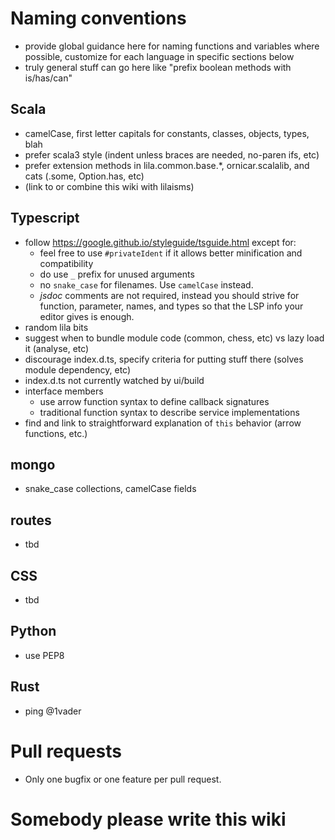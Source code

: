 # Naming conventions

- provide global guidance here for naming functions and variables where possible, customize for each language in specific sections below
- truly general stuff can go here like "prefix boolean methods with is/has/can"

## Scala

- camelCase, first letter capitals for constants, classes, objects, types, blah
- prefer scala3 style (indent unless braces are needed, no-paren ifs, etc)
- prefer extension methods in lila.common.base.\*, ornicar.scalalib, and cats (.some, Option.has, etc)
- (link to or combine this wiki with lilaisms)

## Typescript

- follow https://google.github.io/styleguide/tsguide.html except for:
  - feel free to use `#privateIdent` if it allows better minification and compatibility
  - do use `_` prefix for unused arguments
  - no `snake_case` for filenames. Use `camelCase` instead.
  - _jsdoc_ comments are not required, instead you should strive for function, parameter, names, and types so that the LSP info your editor gives is enough.
- random lila bits
- suggest when to bundle module code (common, chess, etc) vs lazy load it (analyse, etc)
- discourage index.d.ts, specify criteria for putting stuff there (solves module dependency, etc)
- index.d.ts not currently watched by ui/build
- interface members
  - use arrow function syntax to define callback signatures
  - traditional function syntax to describe service implementations
- find and link to straightforward explanation of `this` behavior (arrow functions, etc.)

## mongo

- snake_case collections, camelCase fields

## routes

- tbd

## CSS

- tbd

## Python

- use PEP8

## Rust

- ping @1vader

# Pull requests

- Only one bugfix or one feature per pull request.

# Somebody please write this wiki
